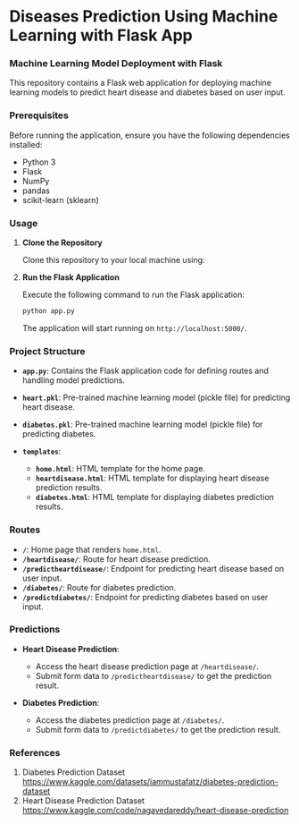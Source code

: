 # Diseases Prediction Using Machine Learning with Flask App 

### Machine Learning Model Deployment with Flask

This repository contains a Flask web application for deploying machine learning models to predict heart disease and diabetes based on user input.

### Prerequisites

Before running the application, ensure you have the following dependencies installed:

- Python 3
- Flask
- NumPy
- pandas
- scikit-learn (sklearn)


### Usage

1. **Clone the Repository**

   Clone this repository to your local machine using:

2. **Run the Flask Application**

   Execute the following command to run the Flask application:

   ```bash
   python app.py
   ```

   The application will start running on `http://localhost:5000/`.

### Project Structure

- **`app.py`**: Contains the Flask application code for defining routes and handling model predictions.
  
- **`heart.pkl`**: Pre-trained machine learning model (pickle file) for predicting heart disease.

- **`diabetes.pkl`**: Pre-trained machine learning model (pickle file) for predicting diabetes.

- **`templates`**:
  - **`home.html`**: HTML template for the home page.
  - **`heartdisease.html`**: HTML template for displaying heart disease prediction results.
  - **`diabetes.html`**: HTML template for displaying diabetes prediction results.

### Routes

- **`/`**: Home page that renders `home.html`.
- **`/heartdisease/`**: Route for heart disease prediction.
- **`/predictheartdisease/`**: Endpoint for predicting heart disease based on user input.
- **`/diabetes/`**: Route for diabetes prediction.
- **`/predictdiabetes/`**: Endpoint for predicting diabetes based on user input.

### Predictions

- **Heart Disease Prediction**:
  - Access the heart disease prediction page at `/heartdisease/`.
  - Submit form data to `/predictheartdisease/` to get the prediction result.

- **Diabetes Prediction**:
  - Access the diabetes prediction page at `/diabetes/`.
  - Submit form data to `/predictdiabetes/` to get the prediction result.

### References

1. Diabetes Prediction Dataset https://www.kaggle.com/datasets/iammustafatz/diabetes-prediction-dataset
2. Heart Disease Prediction Dataset https://www.kaggle.com/code/nagavedareddy/heart-disease-prediction

